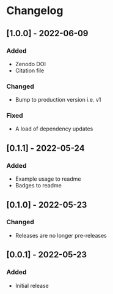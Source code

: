 # Changelog

## [1.0.0] - 2022-06-09

### Added
* Zenodo DOI
* Citation file

### Changed
* Bump to production version i.e. v1

### Fixed
* A load of dependency updates

## [0.1.1] - 2022-05-24

### Added
* Example usage to readme
* Badges to readme


## [0.1.0] - 2022-05-23

### Changed
* Releases are no longer pre-releases


## [0.0.1] - 2022-05-23

### Added
* Initial release
